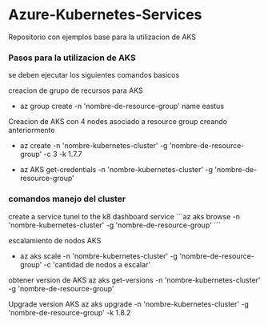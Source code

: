 # Azure-Kubernetes-Services
Repositorio con ejemplos base para la utilizacion de AKS

### Pasos para la utilizacion de AKS

se deben ejecutar los siguientes comandos basicos

creacion de grupo de recursos para AKS
- az group create -n 'nombre-de-resource-group' name  eastus 

Creacion de AKS con 4 nodes asociado a resource group creando anteriormente
- az create -n 'nombre-kubernetes-cluster' -g 'nombre-de-resource-group' -c 3 -k 1.7.7

- az AKS get-credentials -n 'nombre-kubernetes-cluster' -g 'nombre-de-resource-group'

### comandos manejo del cluster

create a service tunel to the k8 dashboard service
´´´az aks browse -n 'nombre-kubernetes-cluster' -g 'nombre-de-resource-group' ´´´

escalamiento de nodos AKS
- az aks scale -n 'nombre-kubernetes-cluster' -g 'nombre-de-resource-group' -c 'cantidad de nodos a escalar'

obtener version de AKS
az aks get-versions -n 'nombre-kubernetes-cluster' -g 'nombre-de-resource-group' 

Upgrade version AKS
az aks upgrade -n 'nombre-kubernetes-cluster' -g 'nombre-de-resource-group'  -k 1.8.2

